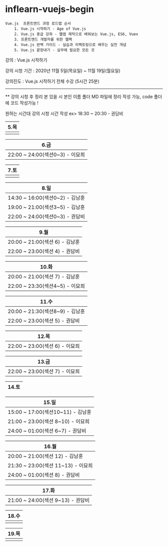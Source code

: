 # inflearn-vuejs-begin

```
Vue.js  프론트엔드 과정 로드맵 순서
    1. Vue.js 시작하기 - Age of Vue.js
    2. Vue.js 중급 강좌 - 웹앱 제작으로 배워보는 Vue.js, ES6, Vuex
    3. 프론트엔드 개발자를 위한 웹팩
    4. Vue.js 완벽 가이드 - 실습과 리팩토링으로 배우는 실전 개념
    5. Vue.js 끝장내기 - 실무에 필요한 모든 것 
```

강의 : Vue.js 시작하기

강의 시청 기간 : 2020년 11월 5일(목요일) ~ 11월 19일(월요일)

강의진도 : Vue.js 시작하기 전체 수강 (5시간 25분)

---

** 강의 시청 후 정리 본 있을 시 본인 이름 폴더 MD 파일에 정리 작성 가능, code 폴더에 코드 작성가능 !

원하는 시간대 강의 시청 시간 작성 ex> 18:30 ~ 20:30 - 권담비 


| 5.목 |
| --- |  
|     |  

| 6.금 |
| --- | 
| 22:00 ~ 24:00(섹션0~3) - 이묘희  | 

| 7.토 |
| --- | 
|     | 

| 8.일 |
| --- | 
| 14:30 ~ 16:00(섹션0~2) - 김남훈  |
| 19:00 ~ 21:00(섹션3~5) - 김남훈  | 
| 22:00 ~ 24:00(섹션0~3) - 권담비  | 

| 9.월 |
| --- | 
| 20:00 ~ 21:00(섹션 6) - 김남훈    | 
| 22:00 ~ 23:00(섹션 4) - 권담비    | 

| 10.화|
| --- | 
| 20:00 ~ 21:00(섹션 7) - 김남훈   |
| 22:00 ~ 23:30(섹션4~5) - 이묘희  | 

| 11.수|
| --- | 
| 20:00 ~ 21:30(섹션8~9) - 김남훈    | 
| 22:00 ~ 23:00(섹션 5) - 권담비   |

| 12.목|
| --- | 
| 22:00 ~ 23:00(섹션 6) - 이묘희  | 

| 13.금|
| --- | 
| 22:00 ~ 23:00(섹션 7) - 이묘희   | 

| 14.토| 
| --- | 

| 15.일|
| --- | 
| 15:00 ~ 17:00(섹션10~11) - 김남훈  | 
| 21:00 ~ 23:00(섹션 8~10) - 이묘희  | 
| 24:00 ~ 01:00(섹션 6~7)  - 권담비 |

| 16.월|
| --- | 
| 20:00 ~ 21:00(섹션 12) - 김남훈    |
| 21:30 ~ 23:00(섹션 11~13) - 이묘희 |  
| 24:00 ~ 01:00(섹션 8) - 권담비


| 17.화|
| --- | 
| 21:00 ~ 24:00(섹션 9~13) - 권담비 | 

| 18.수|
| --- | 
|     | 

| 19.목|
| --- | 
|     | 